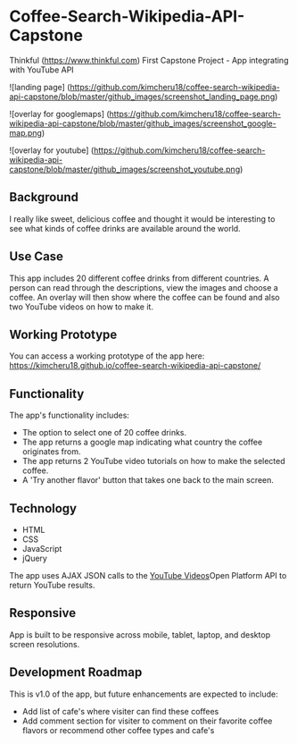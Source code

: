 # Coffee-Search-Wikipedia-API-Capstone
Thinkful (https://www.thinkful.com) First Capstone Project - App integrating with YouTube API

![landing page] (https://github.com/kimcheru18/coffee-search-wikipedia-api-capstone/blob/master/github_images/screenshot_landing_page.png)

![overlay for googlemaps] (https://github.com/kimcheru18/coffee-search-wikipedia-api-capstone/blob/master/github_images/screenshot_google-map.png)

![overlay for youtube] (https://github.com/kimcheru18/coffee-search-wikipedia-api-capstone/blob/master/github_images/screenshot_youtube.png)

## Background
I really like sweet, delicious coffee and thought it would be interesting to see what kinds of coffee drinks are available around the world.

## Use Case
This app includes 20 different coffee drinks from different countries. A person can read through the descriptions, view the images and choose a coffee. An overlay will then show where the coffee can be found and also two YouTube videos on how to make it.

## Working Prototype
You can access a working prototype of the app here: https://kimcheru18.github.io/coffee-search-wikipedia-api-capstone/

## Functionality
The app's functionality includes:
* The option to select one of 20 coffee drinks.
* The app returns a google map indicating what country the coffee originates from.
* The app returns 2 YouTube video tutorials on how to make the selected coffee.
* A 'Try another flavor' button that takes one back to the main screen.

## Technology
* HTML
* CSS
* JavaScript
* jQuery

The app uses AJAX JSON calls to the <a href="https://www.googleapis.com/youtube/v3/search">YouTube Videos</a>Open Platform API to return YouTube results.

## Responsive
App is built to be responsive across mobile, tablet, laptop, and desktop screen resolutions.

## Development Roadmap
This is v1.0 of the app, but future enhancements are expected to include:
* Add list of cafe's where visiter can find these coffees
* Add comment section for visiter to comment on their favorite coffee flavors or recommend other coffee types and cafe's

